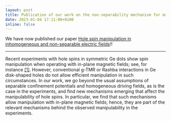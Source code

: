 ```yaml
---
layout: post
title: Publication of our work on the non-separability mechanism for manipulating hole spins
date: 2023-01-04 17:11:00+0100
inline: false
---
```


We have now published our paper <a href="https://journals.aps.org/prb/abstract/10.1103/PhysRevB.106.235426">Hole spin manipulation in inhomogeneous and non-separable electric fields</a>!!

***

Recent experiments with hole spins in symmetric Ge dots show spin manipulation when operating with in-plane magnetic fields; see, for instance <a href="https://www.nature.com/articles/s41467-020-17211-7">[1]</a>. However, conventional g-TMR or Rashba interactions in Ge disk-shaped holes do not allow efficient manipulation in such circumstances. In our work, we go beyond the usual assumptions of separable confinement potentials and homogeneous driving fields, as is the case in the experiments, and find new mechanisms emerging that affect the manipulability of hole spins. In particular, we find that such mechanisms allow manipulation with in-plane magnetic fields; hence, they are part of the relevant mechanisms behind the observed manipulability in the experiments.
